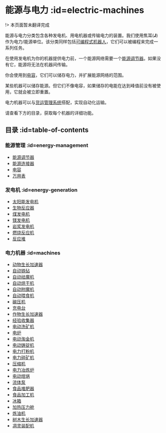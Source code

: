 # 能源与电力 :id=electric-machines
 
!> 本页面暂未翻译完成

能源与电力分类包含各种发电机、用电机器或传输电力的装置。我们使用焦耳(**J**)作为电力/能源单位。该分类同样包括[可编程式机器人](/Androids)，它们可以被编程来完成一系列任务。

在使用发电机为你的机器提供电力前，一个能源网络需要一个[能源调节器](/Energy-Regulator)。如果没有它，能源将无法在机器间传输。

你会使用到[电容](/Energy-Capacitors)，它们可以储存电力，并扩展能源网络的范围。

某些机器可以储存能源。但它们不像电容，如果储存的电能在达到峰值前没有被使用，它就会被立即重置。

电力机器可以与[货运管理系统](/Cargo-Management)搭配，实现自动化运输。

请查看下方的目录，获取每个机器的详细功能。

## 目录 :id=table-of-contents

### 能源管理 :id=energy-management

* [能源调节器](/Energy-Regulator)
* [能源连接器](/Energy-Connector)
* [电容](/Energy-Capacitors)
* [万用表](/Multimeter)

### 发电机 :id=energy-generation

* [太阳能发电机](/Solar-Generator)
* [生物反应器](/Bio-Reactor)
* [煤发电机](/Coal-Generator)
* [镁发电机](/Magnesium-powered-Generator)
* [岩浆发电机](/Lava-Generator)
* [燃烧反应机](/Combustion-Reactor)
* [反应堆](/Reactors)

### 电力机器 :id=machines

* [动物生长加速器](/Animal-Growth-Accelerator)
* [自动铁砧](/Auto-Anvil)
* [自动祛魔机](/Auto-Disenchanter)
* [自动烘干机](/Auto-Drier)
* [自动附魔机](/Auto-Enchanter)
* [自动喂食机](/Auto-Breeder)
* [碳压机](/Carbon-Press)
* [充电台](/Charging-Bench)
* [作物生长加速器](/Crop-Growth-Accelerator)
* [经验收集器](/EXP-Collector)
* [电动洗矿机](/Electric-Dust-Washer)
* [电炉](/Electric-Furnace)
* [电动淘金机](/Electric-Gold-Pan)
* [电动铸锭机](/Electric-Ingot-Factory)
* [电力打粉机](/Electric-Ingot-Pulverizer)
* [电力碎矿机](/Electric-Ore-Grinder)
* [压缩机](/Electric-Press)
* [电力冶炼炉](/Electric-Smeltery)
* [电动坩埚](/Electrified-Crucible)
* [流体泵](/Fluid-Pump)
* [食品堆肥器](/Food-Composter)
* [食品加工机](/Food-Fabricator)
* [冰箱](/Freezer)
* [加热压力舱](/Heated-Pressure-Chamber)
* [炼油机](/Refinery)
* [树木生长加速器](/Tree-Growth-Accelator)
* [凋灵装配机](/Wither-Assembler)
